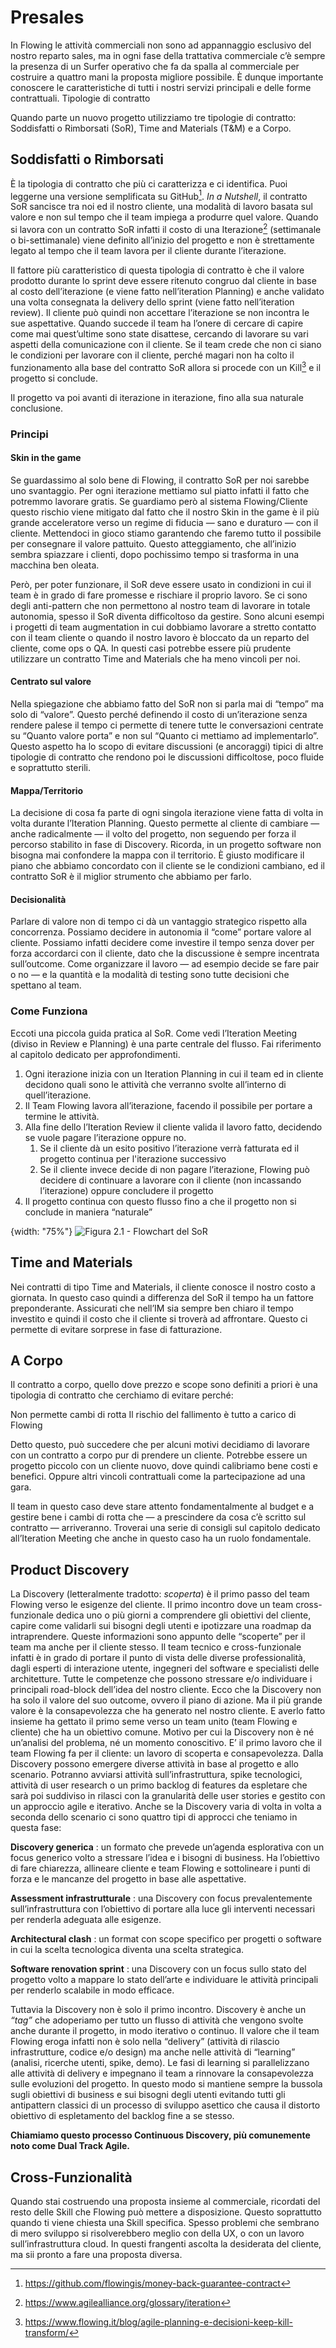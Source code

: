 # Presales

In Flowing le attività commerciali non sono ad appannaggio esclusivo del nostro reparto sales, ma in ogni fase della trattativa commerciale c’è sempre la presenza di un Surfer operativo che fa da spalla al commerciale per costruire a quattro mani la proposta migliore possibile. È dunque importante conoscere le caratteristiche di tutti i nostri servizi principali e delle forme contrattuali.
Tipologie di contratto

Quando parte un nuovo progetto utilizziamo tre tipologie di contratto: Soddisfatti o Rimborsati (SoR), Time and Materials (T&M) e a Corpo.

## Soddisfatti o Rimborsati

È la tipologia di contratto che più ci caratterizza e ci identifica. Puoi leggerne una versione semplificata su GitHub[^github]. *In a Nutshell*, il contratto SoR sancisce tra noi ed il nostro cliente, una modalità di lavoro basata sul valore e non sul tempo che il team impiega a produrre quel valore. Quando si lavora con un contratto SoR infatti il costo di una Iterazione[^iterazione] (settimanale o bi-settimanale) viene definito all’inizio del progetto e non è strettamente legato al tempo che il team lavora per il cliente durante l’iterazione.

Il fattore più caratteristico di questa tipologia di contratto è che il valore prodotto durante lo sprint deve essere ritenuto congruo dal cliente in base al costo dell’iterazione (e viene fatto nell’iteration Planning) e anche validato una volta consegnata la delivery dello sprint (viene fatto nell’iteration review). Il cliente può quindi non accettare l’iterazione se non incontra le sue aspettative. Quando succede il team ha l’onere di cercare di capire come mai quest’ultime sono state disattese, cercando di lavorare su vari aspetti della comunicazione con il cliente. Se il team crede che non ci siano le condizioni per lavorare con il cliente, perché magari non ha colto il funzionamento alla base del contratto SoR allora si procede con un Kill[^kill] e il progetto si conclude.

Il progetto va poi avanti di iterazione in iterazione, fino alla sua naturale conclusione.

### Principi

#### Skin in the game

Se guardassimo al solo bene di Flowing, il contratto SoR per noi sarebbe uno svantaggio. Per ogni iterazione mettiamo sul piatto infatti il fatto che potremmo lavorare gratis. Se guardiamo però al sistema Flowing/Cliente questo rischio viene mitigato dal fatto che il nostro Skin in the game è il più grande acceleratore verso un regime di fiducia — sano e duraturo — con il cliente. Mettendoci in gioco stiamo garantendo che faremo tutto il possibile per consegnare il valore pattuito. Questo atteggiamento, che all’inizio sembra spiazzare i clienti, dopo pochissimo tempo si trasforma in una macchina ben oleata.

Però, per poter funzionare, il SoR deve essere usato in condizioni in cui il team è in grado di fare promesse e rischiare il proprio lavoro. Se ci sono degli anti-pattern che non permettono al nostro team di lavorare in totale autonomia, spesso il SoR diventa difficoltoso da gestire. Sono alcuni esempi i progetti di team augmentation in cui dobbiamo lavorare a stretto contatto con il team cliente o quando il nostro lavoro è bloccato da un reparto del cliente, come ops o QA. In questi casi potrebbe essere più prudente utilizzare un contratto Time and Materials che ha meno vincoli per noi.

#### Centrato sul valore

Nella spiegazione che abbiamo fatto del SoR non si parla mai di “tempo” ma solo di “valore”. Questo perché definendo il costo di un’iterazione senza rendere palese il tempo ci permette di tenere tutte le conversazioni centrate su “Quanto valore porta” e non sul “Quanto ci mettiamo ad implementarlo”. Questo aspetto ha lo scopo di evitare discussioni (e ancoraggi) tipici di altre tipologie di contratto che rendono poi le discussioni difficoltose, poco fluide e soprattutto sterili.

#### Mappa/Territorio

La decisione di cosa fa parte di ogni singola iterazione viene fatta di volta in volta durante l’Iteration Planning. Questo permette al cliente di cambiare — anche radicalmente — il volto del progetto, non seguendo per forza il percorso stabilito in fase di Discovery. Ricorda, in un progetto software non bisogna mai confondere la mappa con il territorio. È giusto modificare il piano che abbiamo concordato con il cliente se le condizioni cambiano, ed il contratto SoR è il miglior strumento che abbiamo per farlo.

#### Decisionalità

Parlare di valore non di tempo ci dà un vantaggio strategico rispetto alla concorrenza. Possiamo decidere in autonomia il “come” portare valore al cliente. Possiamo infatti decidere come investire il tempo senza dover per forza accordarci con il cliente, dato che la discussione è sempre incentrata sull’outcome. Come organizzare il lavoro — ad esempio decide se fare pair o no — e la quantità e la modalità di testing sono tutte decisioni che spettano al team.

### Come Funziona

Eccoti una piccola guida pratica al SoR. Come vedi l’Iteration Meeting (diviso in Review e Planning) è una parte centrale del flusso. Fai riferimento al capitolo dedicato per approfondimenti.

1. Ogni iterazione inizia con un Iteration Planning in cui il team ed in cliente decidono quali sono le attività che verranno svolte all’interno di quell’iterazione.
2. Il Team Flowing lavora all’iterazione, facendo il possibile per portare a termine le attività.
3. Alla fine dello l’Iteration Review il cliente valida il lavoro fatto, decidendo se vuole pagare l’iterazione oppure no.
    1. Se il cliente dà un esito positivo l’iterazione verrà fatturata ed il progetto continua per l'iterazione successivo
    2. Se il cliente invece decide di non pagare l’iterazione, Flowing può decidere di continuare a lavorare con il cliente (non incassando l’iterazione) oppure concludere il progetto
4. Il progetto continua con questo flusso fino a che il progetto non si conclude in maniera “naturale”

{width: "75%"}
![Figura 2.1 - Flowchart del SoR](SOR.svg)

## Time and Materials

Nei contratti di tipo Time and Materials, il cliente conosce il nostro costo a giornata. In questo caso quindi a differenza del SoR il tempo ha un fattore preponderante. Assicurati che nell’IM sia sempre ben chiaro il tempo investito e quindi il costo che il cliente si troverà ad affrontare. Questo ci permette di evitare sorprese in fase di fatturazione.

## A Corpo

Il contratto a corpo, quello dove prezzo e scope sono definiti a priori è una tipologia di contratto che cerchiamo di evitare perché:

Non permette cambi di rotta
Il rischio del fallimento è tutto a carico di Flowing

Detto questo, può succedere che per alcuni motivi decidiamo di lavorare con un contratto a corpo pur di prendere un cliente. Potrebbe essere un progetto piccolo con un cliente nuovo, dove quindi calibriamo bene costi e benefici. Oppure altri vincoli contrattuali come la partecipazione ad una gara.

Il team in questo caso deve stare attento fondamentalmente al budget e a gestire bene i cambi di rotta che — a prescindere da cosa c’è scritto sul contratto — arriveranno. Troverai una serie di consigli sul capitolo dedicato all’Iteration Meeting che anche in questo caso ha un ruolo fondamentale.

## Product Discovery

La Discovery (letteralmente tradotto: *scoperta*) è il primo passo del team Flowing verso le esigenze del cliente. Il primo incontro dove un team cross-funzionale dedica uno o più giorni a comprendere gli obiettivi del cliente, capire come validarli sui bisogni degli utenti e ipotizzare una roadmap da intraprendere. Queste informazioni sono appunto delle “scoperte” per il team ma anche per il cliente stesso. Il team tecnico e cross-funzionale infatti è in grado di portare il punto di vista delle diverse professionalità, dagli esperti di interazione utente, ingegneri del software e specialisti delle architetture. Tutte le competenze che possono stressare e/o individuare i principali road-block dell’idea del nostro cliente.
Ecco che la Discovery non ha solo il valore del suo outcome, ovvero il piano di azione. Ma il più grande valore è la consapevolezza che ha generato nel nostro cliente. E averlo fatto insieme ha gettato il primo seme verso un team unito (team Flowing e cliente) che ha un obiettivo comune. Motivo per cui la Discovery non è né un’analisi del problema, né un momento conoscitivo. E’ il primo lavoro che il team Flowing fa per il cliente: un lavoro di scoperta e consapevolezza.
Dalla Discovery possono emergere diverse attività in base al progetto e allo scenario. Potranno avviarsi attività sull’infrastruttura, spike tecnologici, attività di user research o un primo backlog di features da espletare che sarà poi suddiviso in rilasci con la granularità delle user stories e gestito con un approccio agile e iterativo.
Anche se la Discovery varia di volta in volta a seconda dello scenario ci sono quattro tipi di approcci che teniamo in questa fase:

**Discovery generica**
: un formato che prevede un’agenda esplorativa con un focus generico volto a stressare l’idea e i bisogni di business. Ha l’obiettivo di fare chiarezza, allineare cliente e team Flowing e sottolineare i punti di forza e le mancanze del progetto in base alle aspettative.

**Assessment infrastrutturale**
: una Discovery con focus prevalentemente sull’infrastruttura con l’obiettivo di portare alla luce gli interventi necessari per renderla adeguata alle esigenze.

**Architectural clash**
: un format con scope specifico per progetti o software in cui la scelta tecnologica diventa una scelta strategica.

**Software renovation sprint**
: una Discovery con un focus sullo stato del progetto volto a mappare lo stato dell’arte e individuare le attività principali per renderlo scalabile in modo efficace.

Tuttavia la Discovery non è solo il primo incontro. Discovery è anche un *“tag”* che adoperiamo per tutto un flusso di attività che vengono svolte anche durante il progetto, in modo iterativo o continuo. Il valore che il team Flowing eroga infatti non è solo nella “delivery” (attività di rilascio infrastrutture, codice e/o design) ma anche nelle attività di “learning” (analisi, ricerche utenti, spike, demo). Le fasi di learning si parallelizzano alle attività di delivery e impegnano il team a rinnovare la consapevolezza sulle evoluzioni del progetto. In questo modo si mantiene sempre la bussola sugli obiettivi di business e sui bisogni degli utenti evitando tutti gli antipattern classici di un processo di sviluppo asettico che causa il distorto obiettivo di espletamento del backlog fine a se stesso.

**Chiamiamo questo processo Continuous Discovery, più comunemente noto come Dual Track Agile.**

## Cross-Funzionalità

Quando stai costruendo una proposta insieme al commerciale, ricordati del resto delle Skill che Flowing può mettere a disposizione. Questo soprattutto quando ti viene chiesta una Skill specifica. Spesso problemi che sembrano di mero sviluppo si risolverebbero meglio con della UX, o con un lavoro sull’infrastruttura cloud. In questi frangenti ascolta la desiderata del cliente, ma sii pronto a fare una proposta diversa.

[^github]: <https://github.com/flowingis/money-back-guarantee-contract>
[^iterazione]: <https://www.agilealliance.org/glossary/iteration>
[^kill]: <https://www.flowing.it/blog/agile-planning-e-decisioni-keep-kill-transform/>